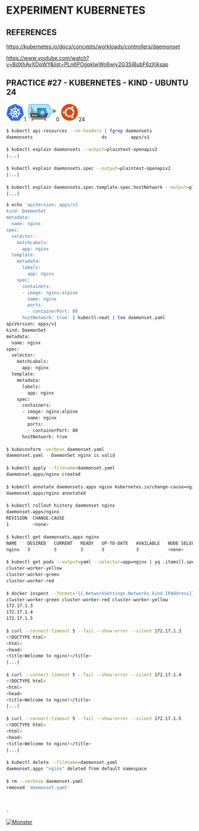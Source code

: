 # EXPERIMENT KUBERNETES

## REFERENCES

https://kubernetes.io/docs/concepts/workloads/controllers/daemonset

https://www.youtube.com/watch?v=BdXhAvXDqWY&list=PLn6POgpklwWo6wiy2G3SjBubF6zXjksap

## PRACTICE #27 - KUBERNETES - KIND - UBUNTU 24

[![Kubernetes](img/kubernetes.webp "Kubernetes")](https://kubernetes.io)1
[![Kind](img/kind.webp "Kind")](https://kind.sigs.k8s.io)0
[![Ubuntu](img/ubuntu.webp "Ubuntu")](https://ubuntu.com)24

```bash
$ kubectl api-resources --no-headers | fgrep daemonsets
daemonsets                          ds         apps/v1                           true    DaemonSet

$ kubectl explain daemonsets --output=plaintext-openapiv2
|...|

$ kubectl explain daemonsets.spec --output=plaintext-openapiv2
|...|

$ kubectl explain daemonsets.spec.template.spec.hostNetwork --output=plaintext-openapiv2
|...|
```

```bash
$ echo 'apiVersion: apps/v1
kind: DaemonSet
metadata:
  name: nginx
spec:
  selector:
    matchLabels:
      app: nginx
  template:
    metadata:
      labels:
        app: nginx
    spec:
      containers:
      - image: nginx:alpine
        name: nginx
        ports:
        - containerPort: 80
      hostNetwork: true' | kubectl-neat | tee daemonset.yaml
apiVersion: apps/v1
kind: DaemonSet
metadata:
  name: nginx
spec:
  selector:
    matchLabels:
      app: nginx
  template:
    metadata:
      labels:
        app: nginx
    spec:
      containers:
      - image: nginx:alpine
        name: nginx
        ports:
        - containerPort: 80
      hostNetwork: true

$ kubeconform -verbose daemonset.yaml
daemonset.yaml - DaemonSet nginx is valid

$ kubectl apply --filename=daemonset.yaml
daemonset.apps/nginx created

$ kubectl annotate daemonsets.apps nginx kubernetes.io/change-cause=nginx:alpine
daemonset.apps/nginx annotated

$ kubectl rollout history daemonset nginx
daemonset.apps/nginx 
REVISION  CHANGE-CAUSE
1         <none>

$ kubectl get daemonsets.apps nginx
NAME    DESIRED   CURRENT   READY   UP-TO-DATE   AVAILABLE   NODE SELECTOR   AGE
nginx   3         3         3       3            3           <none>          31s

$ kubectl get pods --output=yaml --selector=app=nginx | yq .items[].spec.nodeName
cluster-worker-yellow
cluster-worker-green
cluster-worker-red

$ docker inspect --format='{{.NetworkSettings.Networks.kind.IPAddress}}' \
cluster-worker-green cluster-worker-red cluster-worker-yellow
172.17.1.3
172.17.1.4
172.17.1.5

$ curl --connect-timeout 5 --fail --show-error --silent 172.17.1.3
<!DOCTYPE html>
<html>
<head>
<title>Welcome to nginx!</title>
|...|

$ curl --connect-timeout 5 --fail --show-error --silent 172.17.1.4
<!DOCTYPE html>
<html>
<head>
<title>Welcome to nginx!</title>
|...|

$ curl --connect-timeout 5 --fail --show-error --silent 172.17.1.5
<!DOCTYPE html>
<html>
<head>
<title>Welcome to nginx!</title>
|...|

$ kubectl delete --filename=daemonset.yaml
daemonset.apps "nginx" deleted from default namespace

$ rm --verbose daemonset.yaml
removed 'daemonset.yaml'
```

&nbsp;

`-`

[![Monster](https://avatars.githubusercontent.com/u/47848582?s=96&v=4 "Boo!")](../README.md)
